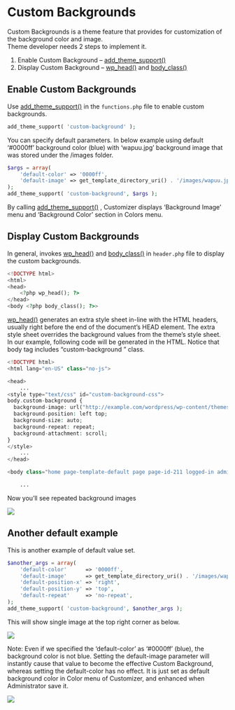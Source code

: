 # Custom Backgrounds

Custom Backgrounds is a theme feature that provides for customization of the background color and image.  
Theme developer needs 2 steps to implement it.

1.  Enable Custom Background – [add\_theme\_support()](https://developer.wordpress.org/reference/functions/add_theme_support/)
2.  Display Custom Background – [wp\_head()](https://developer.wordpress.org/reference/functions/wp_head/) and [body\_class()](https://developer.wordpress.org/reference/functions/body_class/)

## Enable Custom Backgrounds

Use [add\_theme\_support()](https://developer.wordpress.org/reference/functions/add_theme_support/) in the `functions.php` file to enable custom backgrounds.

```php
add_theme_support( 'custom-background' );
```

  
You can specify default parameters. In below example using default ‘#0000ff’ background color (blue) with ‘wapuu.jpg’ background image that was stored under the /images folder.

```php
$args = array(
    'default-color' => '0000ff',
    'default-image' => get_template_directory_uri() . '/images/wapuu.jpg',
);
add_theme_support( 'custom-background', $args );
```

  
By calling [add\_theme\_support()](https://developer.wordpress.org/reference/functions/add_theme_support/) , Customizer displays ‘Background Image’ menu and ‘Background Color’ section in Colors menu.

## Display Custom Backgrounds

In general, invokes [wp\_head()](https://developer.wordpress.org/reference/functions/wp_head/) and [body\_class()](https://developer.wordpress.org/reference/functions/body_class/) in `header.php` file to display the custom backgrounds.

```php
<!DOCTYPE html>
<html>
<head>
    <?php wp_head(); ?>
</head>
<body <?php body_class(); ?>>
```

[wp\_head()](https://developer.wordpress.org/reference/functions/wp_head/) generates an extra style sheet in-line with the HTML headers, usually right before the end of the document’s HEAD element. The extra style sheet overrides the background values from the theme’s style sheet.  
In our example, following code will be generated in the HTML. Notice that body tag includes “custom-background ” class.

```php
<!DOCTYPE html>
<html lang="en-US" class="no-js">

<head>
	...
<style type="text/css" id="custom-background-css">
body.custom-background {
  background-image: url("http://example.com/wordpress/wp-content/themes/my-first-theme/images/wapuu.jpg");
  background-position: left top;
  background-size: auto;
  background-repeat: repeat;
  background-attachment: scroll;
}
</style>
	...
</head>

<body class="home page-template-default page page-id-211 logged-in admin-bar no-customize-support custom-background">

	...
```

Now you’ll see repeated background images

![](https://developer.wordpress.org/files/2017/03/custom_background_1.jpg)

## Another default example

This is another example of default value set.

```php
$another_args = array(
    'default-color'      => '0000ff',
    'default-image'      => get_template_directory_uri() . '/images/wapuu.jpg',
    'default-position-x' => 'right',
    'default-position-y' => 'top',
    'default-repeat'     => 'no-repeat',
);
add_theme_support( 'custom-background', $another_args );
```

  
This will show single image at the top right corner as below.

![](https://developer.wordpress.org/files/2017/03/custom_background_2.jpg)

Note: Even if we specified the ‘default-color’ as ‘#0000ff’ (blue), the background color is not blue. Setting the default-image parameter will instantly cause that value to become the effective Custom Background, whereas setting the default-color has no effect. It is just set as default background color in Color menu of Customizer, and enhanced when Administrator save it.

![](https://developer.wordpress.org/files/2017/03/custom_background_3.jpg)